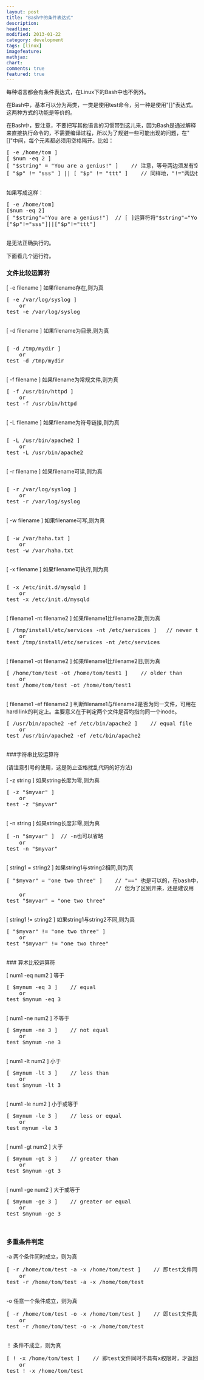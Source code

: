 ```yaml
---
layout: post
title: "Bash中的条件表达式"
description: 
headline: 
modified: 2013-01-22
category: development
tags: [linux]
imagefeature: 
mathjax: 
chart: 
comments: true
featured: true
--- 
```


每种语言都会有条件表达式，在Linux下的Bash中也不例外。

在Bash中，基本可以分为两类，一类是使用test命令，另一种是使用"[]"表达式。这两种方式的功能是等价的。

在Bash中，要注意，不要把写其他语言的习惯带到这儿来，因为Bash是通过解释来直接执行命令的，不需要编译过程，所以为了规避一些可能出现的问题，在"[]"中间，每个元素都必须用空格隔开。比如：

<pre class="prettyprint linenums:1">
[ -e /home/tom ]
[ $num -eq 2 ]
[ "$string" = "You are a genius!" ]    // 注意，等号两边须发有空格
[ "$p" != "sss" ] || [ "$p" != "ttt" ]    // 同样地，"!="两边也必须有空格
</pre>
<br />
如果写成这样：

<pre class="prettyprint linenums:1">
[ -e /home/tom]
[$num -eq 2]
[ "$string"="You are a genius!"]  // [ ]运算符将"$string"="You are a genius!"视为一个整体了
["$p"!="sss"]||["$p"!="ttt"]
</pre>
<br />
是无法正确执行的。

下面看几个运行符。

<!-- more -->

### 文件比较运算符

[ -e filename ]  如果filename存在,则为真     
        
<pre class="prettyprint linenums:1">
[ -e /var/log/syslog ]
    or
test -e /var/log/syslog
</pre>
<br />
[ -d filename ]  如果filename为目录,则为真   

<pre class="prettyprint linenums:1">       
[ -d /tmp/mydir ]
    or
test -d /tmp/mydir
</pre>
<br />
[ -f filename ]   如果filename为常规文件,则为真    

<pre class="prettyprint linenums:1">
[ -f /usr/bin/httpd ]
    or
test -f /usr/bin/httpd
</pre>
<br />
[ -L filename ]  如果filename为符号链接,则为真   

<pre class="prettyprint linenums:1"> 
[ -L /usr/bin/apache2 ]
    or
test -L /usr/bin/apache2
</pre>
<br />
[ -r filename ]   如果filename可读,则为真        

<pre class="prettyprint linenums:1">     
[ -r /var/log/syslog ]
    or
test -r /var/log/syslog
</pre>
<br />
[ -w filename ]  如果filename可写,则为真       

<pre class="prettyprint linenums:1">      
[ -w /var/haha.txt ]
    or
test -w /var/haha.txt
</pre>
<br />
[ -x filename ]  如果filename可执行,则为真     

<pre class="prettyprint linenums:1">     
[ -x /etc/init.d/mysqld ]
    or
test -x /etc/init.d/mysqld
</pre>
<br />
[ filename1 -nt filename2 ] 如果filename1比filename2新,则为真  

<pre class="prettyprint linenums:1">
[ /tmp/install/etc/services -nt /etc/services ]   // newer than
    or
test /tmp/install/etc/services -nt /etc/services
</pre>
<br />
[ filename1 -ot filename2 ] 如果filename1比filename2旧,则为真  

<pre class="prettyprint linenums:1">
[ /home/tom/test -ot /home/tom/test1 ]    // older than
    or
test /home/tom/test -ot /home/tom/test1
</pre>
<br />
[ filename1 -ef filename2 ] 判断filename1与filename2是否为同一文件，可用在hard link的判定上。主要意义在于判定两个文件是否均指向同一个inode。

<pre class="prettyprint linenums:1">
[ /usr/bin/apache2 -ef /etc/bin/apache2 ]    // equal file
    or
test /usr/bin/apache2 -ef /etc/bin/apache2
</pre>
<br />
###字符串比较运算符

(请注意引号的使用，这是防止空格扰乱代码的好方法)

[ -z string ] 如果string长度为零,则为真  

<pre class="prettyprint linenums:1">
[ -z "$myvar" ]
    or
test -z "$myvar"
</pre>
<br />
[ -n string ] 如果string长度非零,则为真  

<pre class="prettyprint linenums:1">
[ -n "$myvar" ]  // -n也可以省略
    or
test -n "$myvar"
</pre>
<br />
[ string1  = string2 ] 如果string1与string2相同,则为真  

<pre class="prettyprint linenums:1">
[ "$myvar" = "one two three" ]    // "==" 也是可以的，在bash中，进行判断时，"=" 和 "==" 的功能是相同的， 这一点跟编程语言中不太相同
                                  // 但为了区别开来，还是建议用 "=="
    or
test "$myvar" = "one two three"
</pre>
<br />
[ string1 != string2 ] 如果string1与string2不同,则为真  

<pre class="prettyprint linenums:1">
[ "$myvar" != "one two three" ]
    or
test "$myvar" != "one two three"
</pre>
<br />
### 算术比较运算符  

[ num1 -eq num2 ]  等于

<pre class="prettyprint linenums:1">
[ $mynum -eq 3 ]    // equal
    or
test $mynum -eq 3
</pre>
<br />
[ num1 -ne num2 ]  不等于

<pre class="prettyprint linenums:1">
[ $mynum -ne 3 ]    // not equal
    or
test $mynum -ne 3
</pre>
<br />
[ num1 -lt num2 ]  小于

<pre class="prettyprint linenums:1">
[ $mynum -lt 3 ]    // less than
    or
test $mynum -lt 3
</pre>
<br />
[ num1 -le num2 ]  小于或等于

<pre class="prettyprint linenums:1">
[ $mynum -le 3 ]    // less or equal
    or
test mynum -le 3
</pre>
<br />
[ num1 -gt num2 ]  大于

<pre class="prettyprint linenums:1">
[ $mynum -gt 3 ]    // greater than
    or
test $mynum -gt 3
</pre>
<br />
[ num1 -ge num2 ]  大于或等于

<pre class="prettyprint linenums:1">
[ $mynum -ge 3 ]    // greater or equal
    or
test $mynum -ge 3
</pre>
<br />

### 多重条件判定

-a 两个条件同时成立，则为真

<pre class="prettyprint linenums:1">
[ -r /home/tom/test -a -x /home/tom/test ]    // 即test文件同时具有rx权限时，才返回真
    or
test -r /home/tom/test -a -x /home/tom/test 
</pre>
<br />
-o 任意一个条件成立，则为真

<pre class="prettyprint linenums:1">
[ -r /home/tom/test -o -x /home/tom/test ]    // 即test文件具有r或x权限时，都返回真
    or
test -r /home/tom/test -o -x /home/tom/test 
</pre>
<br />
！ 条件不成立，则为真

<pre class="prettyprint linenums:1">
[ ! -x /home/tom/test ]    // 即test文件同时不具有x权限时，才返回真
    or
test ! -x /home/tom/test 
</pre>
<br />